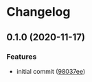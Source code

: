 # Changelog

## 0.1.0 (2020-11-17)


### Features

* initial commit ([98037ee](https://www.github.com/mljs/rolling-ball-baseline/commit/98037eed9c1e235fb9ce4d92fa12c9b7eb1c28c8))
